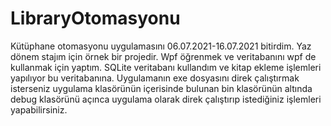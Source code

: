 # LibraryOtomasyonu
Kütüphane otomasyonu uygulamasını 06.07.2021-16.07.2021 bitirdim. Yaz dönem stajım için örnek bir projedir.
Wpf öğrenmek ve veritabanını wpf de kullanmak için yaptım. SQLite veritabanı kullandım ve kitap ekleme işlemleri yapılıyor bu veritabanına.
Uygulamanın exe dosyasını direk çalıştırmak isterseniz uygulama klasörünün içerisinde bulunan bin klasörünün altında debug klasörünü açınca uygulama olarak direk çalıştırıp 
istediğiniz işlemleri yapabilirsiniz.


